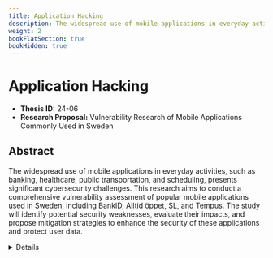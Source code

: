 ```yaml
---
title: Application Hacking
description: The widespread use of mobile applications in everyday activities, such as banking, healthcare, public transportation, and scheduling, presents significant cybersecurity challenges. This research aims to conduct a comprehensive vulnerability assessment of popular mobile applications used in Sweden, including BankID, Alltid öppet, SL, and Tempus. The study will identify potential security weaknesses, evaluate their impacts, and propose mitigation strategies to enhance the security of these applications and protect user data.
weight: 2
bookFlatSection: true
bookHidden: true
---
```


# Application Hacking

- **Thesis ID:** 24-06
- **Research Proposal:** Vulnerability Research of Mobile Applications Commonly Used in Sweden

## Abstract

The widespread use of mobile applications in everyday activities, such as banking, healthcare, public transportation, and scheduling, presents significant cybersecurity challenges. This research aims to conduct a comprehensive vulnerability assessment of popular mobile applications used in Sweden, including BankID, Alltid öppet, SL, and Tempus. The study will identify potential security weaknesses, evaluate their impacts, and propose mitigation strategies to enhance the security of these applications and protect user data.

<details>
<summary>Details</summary>

## 1. Introduction

### 1.1 Background

Mobile applications have become integral to daily life, providing convenience and functionality in various domains such as finance, healthcare, transportation, and personal organization. In Sweden, applications like BankID, Alltid öppet, SL, and Tempus are widely used, handling sensitive personal and financial information. The security of these applications is paramount to ensure user trust and protect against cyber threats.

### 1.2 Problem Statement

Despite the benefits of mobile applications, they are often targeted by cybercriminals due to the sensitive data they handle. Existing security measures may not be sufficient to protect against sophisticated attacks, leading to potential data breaches and privacy violations. This research seeks to uncover vulnerabilities in commonly used Swedish mobile applications, assess their impact, and recommend security enhancements.

### 1.3 Objectives

1. To identify and categorize potential vulnerabilities in mobile applications commonly used in Sweden.
2. To evaluate the impact of identified vulnerabilities on user security and privacy.
3. To propose mitigation strategies to address the identified vulnerabilities.
4. To contribute to the development of more secure mobile applications in Sweden.

## 2. Literature Review

### 2.1 Mobile Application Security

Overview of mobile application security, including common threats, vulnerabilities, and best practices for securing mobile apps.

### 2.2 Analysis of Popular Mobile Applications

Review of the specific applications to be studied (BankID, Alltid öppet, SL, Tempus), their functionalities, and their importance in the Swedish context.

### 2.3 Vulnerability Assessment Methodologies

Examination of methodologies and frameworks used in vulnerability assessment of mobile applications, including static and dynamic analysis, penetration testing, and threat modeling.

## 3. Research Methodology

### 3.1 Phase 1: Preliminary Analysis

1. **Application Analysis**: Detailed analysis of the selected applications (BankID, Alltid öppet, SL, Tempus) to understand their functionalities, architecture, and security mechanisms.
2. **Threat Modeling**: Development of threat models to identify potential attack vectors and scenarios for each application.

### 3.2 Phase 2: Vulnerability Identification

1. **Static Analysis**: Examination of the application codebases and configuration files for security flaws.
2. **Dynamic Analysis**: Monitoring the behavior of the applications under normal and abnormal conditions to identify security weaknesses.
3. **Penetration Testing**: Conducting ethical hacking attempts to exploit identified vulnerabilities, focusing on both remote and physical attack vectors.

### 3.3 Phase 3: Impact Evaluation

1. **Risk Assessment**: Evaluating the severity and potential impact of each identified vulnerability on user security and privacy.
2. **Scenario Analysis**: Simulating potential attack scenarios to understand the practical implications of the vulnerabilities.

### 3.4 Phase 4: Mitigation and Recommendations

1. **Mitigation Strategies**: Proposing technical solutions to address the identified vulnerabilities, including software patches, configuration changes, and improved security practices.
2. **Best Practices**: Developing a set of best practices for the development and deployment of secure mobile applications.

### 3.5 Phase 5: Validation and Testing

1. **Implementation of Mitigations**: Implementing the proposed solutions and testing their effectiveness.
2. **Re-evaluation**: Conducting a second round of vulnerability assessments to ensure the mitigations are effective and the applications are secure.

## 4. Expected Outcomes

1. **Comprehensive Vulnerability Report**: Detailed documentation of identified vulnerabilities, their impact, and potential mitigation strategies.
2. **Enhanced Security Protocols**: Development of improved security protocols and best practices for mobile application development and deployment.
3. **Academic Contributions**: Publication of findings in academic journals and conferences to contribute to the body of knowledge in mobile application security and cybersecurity.

## 5. Timeline

A tentative timeline.

| Phase                        | Duration   |
|------------------------------|------------|
| Preliminary Analysis         | 1 months   |
| Vulnerability Identification | 4 months   |
| Impact Evaluation            | 1 week   |
| Mitigation and Recommendations| 1 week   |
| Validation and Testing       | 1 week   |
| Thesis Writing and Submission| 2 weeks    |

## 6. Conclusion

This research aims to enhance the security of mobile applications commonly used in Sweden by identifying and mitigating vulnerabilities. Through rigorous analysis and testing, this study will contribute to the development of more secure, reliable, and trustworthy mobile applications, ultimately fortifying the cybersecurity landscape in Sweden.

## 7. References

1. Literature on mobile application security and existing vulnerability assessment methodologies.
2. Documentation and technical specifications of the selected applications (BankID, Alltid öppet, SL, Tempus).
3. Research papers and articles on the integration of security practices in mobile application development and deployment.
4. [Penetration Testing Ten Popular Swedish Android Applications](https://kth.diva-portal.org/smash/record.jsf?pid=diva2:1704891)
5. [Hijacking accounts via BankID Session Fixation attack](https://mastersplinter.work/research/bankid/)

</details>
